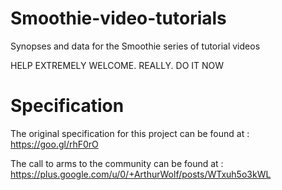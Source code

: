 # Smoothie-video-tutorials

Synopses and data for the Smoothie series of tutorial videos

HELP EXTREMELY WELCOME. REALLY. DO IT NOW

# Specification

The original specification for this project can be found at : https://goo.gl/rhF0rO

The call to arms to the community can be found at : https://plus.google.com/u/0/+ArthurWolf/posts/WTxuh5o3kWL
